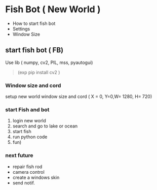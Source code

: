 
# Fish Bot ( New World ) 

* How to start fish bot 
* Settings 
* Window Size 


## start fish bot ( FB) 
 
 Use lib ( numpy, cv2, PIL, mss, pyautogui) 
 >(exp pip install cv2 )
 
### Window size and cord
setup new world window size and cord ( X = 0, Y=0,W= 1280, H= 720)


### start Fish and bot
1. login new world 
2. search and go to lake or ocean
3. start fish 
4. run python code 
5. fun) 

### next future 
* repair fish rod 
* camera control 
* create a windows skin 
* send notif. 

